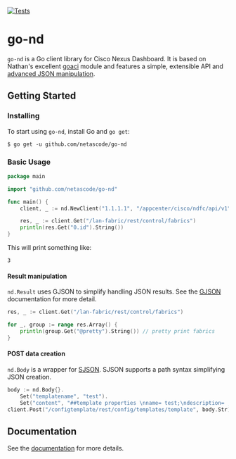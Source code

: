 [![Tests](https://github.com/netascode/go-nd/actions/workflows/test.yml/badge.svg)](https://github.com/netascode/go-nd/actions/workflows/test.yml)

# go-nd

`go-nd` is a Go client library for Cisco Nexus Dashboard. It is based on Nathan's excellent [goaci](https://github.com/brightpuddle/goaci) module and features a simple, extensible API and [advanced JSON manipulation](#result-manipulation).

## Getting Started

### Installing

To start using `go-nd`, install Go and `go get`:

`$ go get -u github.com/netascode/go-nd`

### Basic Usage

```go
package main

import "github.com/netascode/go-nd"

func main() {
    client, _ := nd.NewClient("1.1.1.1", "/appcenter/cisco/ndfc/api/v1", "user", "pwd", "", true)

    res, _ := client.Get("/lan-fabric/rest/control/fabrics")
    println(res.Get("0.id").String())
}
```

This will print something like:

```
3
```

#### Result manipulation

`nd.Result` uses GJSON to simplify handling JSON results. See the [GJSON](https://github.com/tidwall/gjson) documentation for more detail.

```go
res, _ := client.Get("/lan-fabric/rest/control/fabrics")

for _, group := range res.Array() {
    println(group.Get("@pretty").String()) // pretty print fabrics
}
```

#### POST data creation

`nd.Body` is a wrapper for [SJSON](https://github.com/tidwall/sjson). SJSON supports a path syntax simplifying JSON creation.

```go
body := nd.Body{}.
    Set("templatename", "test").
    Set("content", "##template properties \nname= test;\ndescription= ;\ntags= ;\nsupportedPlatforms= All;\ntemplateType= POLICY;\ntemplateSubType= VLAN;\ncontentType= TEMPLATE_CLI;##template variables\r\n##\r\n##template content\r\n##")
client.Post("/configtemplate/rest/config/templates/template", body.Str)
```

## Documentation

See the [documentation](https://godoc.org/github.com/netascode/go-nd) for more details.
